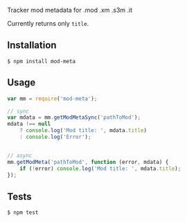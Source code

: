 Tracker mod metadata for .mod .xm .s3m .it

Currently returns only `title`.

Installation
------------

`$ npm install mod-meta`

Usage
-----

```javascript
var mm = require('mod-meta');

// sync
var mdata = mm.getModMetaSync('pathToMod');
mdata !== null
    ? console.log('Mod title: ', mdata.title)
    : console.log('Error');


// async
mm.getModMeta('pathToMod', function (error, mdata) {
    if (!error) console.log('Mod title: ', mdata.title);
});

```

Tests
-----

`$ npm test`
